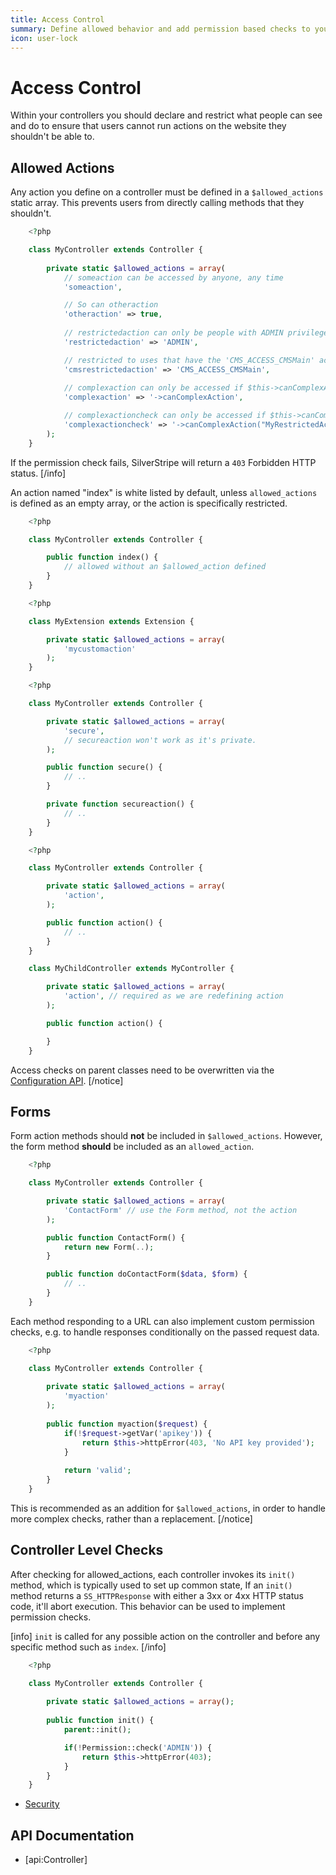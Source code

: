 ```yaml
---
title: Access Control
summary: Define allowed behavior and add permission based checks to your Controllers.
icon: user-lock
---
```

# Access Control

Within your controllers you should declare and restrict what people can see and do to ensure that users cannot run 
actions on the website they shouldn't be able to. 

## Allowed Actions

Any action you define on a controller must be defined in a `$allowed_actions` static array. This prevents users from
directly calling methods that they shouldn't.

```php
	<?php

	class MyController extends Controller {
		
		private static $allowed_actions = array(
			// someaction can be accessed by anyone, any time
			'someaction', 

			// So can otheraction
			'otheraction' => true, 
			
			// restrictedaction can only be people with ADMIN privilege
			'restrictedaction' => 'ADMIN', 

			// restricted to uses that have the 'CMS_ACCESS_CMSMain' access
			'cmsrestrictedaction' => 'CMS_ACCESS_CMSMain',
			
			// complexaction can only be accessed if $this->canComplexAction() returns true.
			'complexaction' => '->canComplexAction',

			// complexactioncheck can only be accessed if $this->canComplexAction("MyRestrictedAction", false, 42) is true.
			'complexactioncheck' => '->canComplexAction("MyRestrictedAction", false, 42)',
		);
	}

```
If the permission check fails, SilverStripe will return a `403` Forbidden HTTP status.
[/info]

An action named "index" is white listed by default, unless `allowed_actions` is defined as an empty array, or the action 
is specifically restricted.

```php
	<?php 

	class MyController extends Controller {

		public function index() {
			// allowed without an $allowed_action defined
		}
	}

```

```php
	<?php

	class MyExtension extends Extension {

		private static $allowed_actions = array(
			'mycustomaction'
		);
	}

```

```php
	<?php

	class MyController extends Controller {

		private static $allowed_actions = array(
			'secure',
			// secureaction won't work as it's private.
		);

		public function secure() {
			// ..
		}

		private function secureaction() {
			// ..
		}
	}

```
	
```php
	<?php

	class MyController extends Controller {

		private static $allowed_actions = array(
			'action',
		);

		public function action() {
			// ..
		}
	}

	class MyChildController extends MyController {

		private static $allowed_actions = array(
			'action', // required as we are redefining action
		);

		public function action() {

		}
	}

```
Access checks on parent classes need to be overwritten via the [Configuration API](../configuration).
[/notice]

## Forms

Form action methods should **not** be included in `$allowed_actions`. However, the form method **should** be included 
as an `allowed_action`.
	
```php
	<?php

	class MyController extends Controller {

		private static $allowed_actions = array(
			'ContactForm' // use the Form method, not the action
		);

		public function ContactForm() {
			return new Form(..);
		}

		public function doContactForm($data, $form) {
			// ..
		}
	}

```

Each method responding to a URL can also implement custom permission checks, e.g. to handle responses conditionally on 
the passed request data.

```php
	<?php

	class MyController extends Controller {
		
		private static $allowed_actions = array(
			'myaction'
		);
		
		public function myaction($request) {
			if(!$request->getVar('apikey')) {
				return $this->httpError(403, 'No API key provided');
			} 
				
			return 'valid';
		}
	}

```
This is recommended as an addition for `$allowed_actions`, in order to handle more complex checks, rather than a 
replacement.
[/notice]

## Controller Level Checks

After checking for allowed_actions, each controller invokes its `init()` method, which is typically used to set up 
common state, If an `init()` method returns a `SS_HTTPResponse` with either a 3xx or 4xx HTTP status code, it'll abort 
execution. This behavior can be used to implement permission checks.

[info]
`init` is called for any possible action on the controller and before any specific method such as `index`.
[/info]
```php
	<?php

	class MyController extends Controller {
		
		private static $allowed_actions = array();
		
		public function init() {
			parent::init();

			if(!Permission::check('ADMIN')) {
				return $this->httpError(403);
			}
		}
	}

```

* [Security](../security)

## API Documentation

* [api:Controller]
